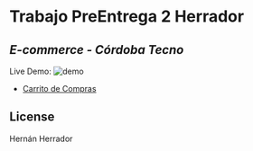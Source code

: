 # Trabajo PreEntrega 2 Herrador

## _E-commerce - Córdoba Tecno_

Live Demo:
![demo](https://github.com/nanocba06/PreEntrega2Herrador/assets/86470362/a5d98700-79cb-482a-9ab3-e8bd0f028897)


- <a href="https://nanocba06.github.io/PreEntrega2Herrador/"> Carrito de Compras </a>

## License

Hernán Herrador
